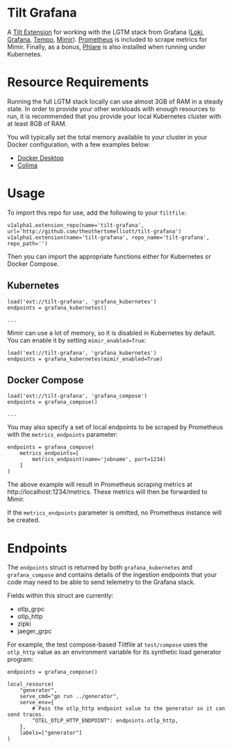 # Tilt Grafana

A [Tilt Extension](https://docs.tilt.dev/extensions.html) for working with the LGTM stack from Grafana ([Loki](https://grafana.com/oss/loki/), [Grafana](https://grafana.com/oss/grafana/), [Tempo](https://grafana.com/oss/tempo/), [Mimir](https://grafana.com/oss/mimir/)). [Prometheus](https://prometheus.io/) is included to scrape metrics for Mimir. Finally, as a bonus, [Phlare](https://grafana.com/docs/phlare/latest/) is also installed when running under Kubernetes.

# Resource Requirements

Running the full LGTM stack locally can use almost 3GB of RAM in a steady state. In order to provide your other workloads with enough resources to run, it is recommended that you provide your local Kubernetes cluster with at least 8GB of RAM.

You will typically set the total memory available to your cluster in your Docker configuration, with a few
examples below:

* [Docker Desktop](https://docs.docker.com/desktop/settings/mac/#resources)
* [Colima](https://github.com/abiosoft/colima#customization-examples)

# Usage

To import this repo for use, add the following to your `Tiltfile`:

```
v1alpha1.extension_repo(name='tilt-grafana', url='http://github.com/theothertomelliott/tilt-grafana')
v1alpha1.extension(name='tilt-grafana', repo_name='tilt-grafana', repo_path='')
```

Then you can import the appropriate functions either for Kubernetes or Docker Compose.

## Kubernetes

```
load('ext://tilt-grafana', 'grafana_kubernetes')
endpoints = grafana_kubernetes()

...
```

Mimir can use a lot of memory, so it is disabled in Kubernetes by default. You can enable it by setting
`mimir_enabled=True`:

```
load('ext://tilt-grafana', 'grafana_kubernetes')
endpoints = grafana_kubernetes(mimir_enabled=True)
```

## Docker Compose

```
load('ext://tilt-grafana', 'grafana_compose')
endpoints = grafana_compose()

...
```

You may also specify a set of local endpoints to be scraped by Prometheus with the `metrics_endpoints` parameter:

```
endpoints = grafana_compose(
    metrics_endpoints=[
        metrics_endpoint(name='jobname', port=1234)
    ]
)
```

The above example will result in Prometheus scraping metrics at http://localhost:1234/metrics. These
metrics will then be forwarded to Mimir.

If the `metrics_endpoints` parameter is omitted, no Prometheus instance will be created.

# Endpoints

The `endpoints` struct is returned by both `grafana_kubernetes` and `grafana_compose` and contains details
of the ingestion endpoints that your code may need to be able to send telemetry to the Grafana stack.

Fields within this struct are currently:

* otlp_grpc
* otlp_http
* zipki
* jaeger_grpc

For example, the test compose-based Tiltfile at `test/compose` uses the `otlp_http` value as an environment
variable for its synthetic load generator program:

```
endpoints = grafana_compose()

local_resource(
    "generator",
    serve_cmd="go run ../generator",
    serve_env={
        # Pass the otlp_http endpoint value to the generator so it can send traces.
        "OTEL_OTLP_HTTP_ENDPOINT": endpoints.otlp_http,
    },
    labels=["generator"]
)
```